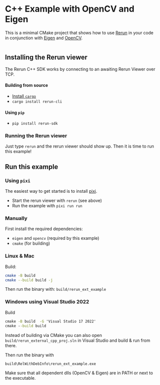 # C++ Example with OpenCV and Eigen

This is a minimal CMake project that shows how to use [Rerun](https://github.com/rerun-io/rerun) in your code in conjunction with [Eigen](https://eigen.tuxfamily.org/) and [OpenCV](https://opencv.org/).

<center>
  <picture>
    <img src="https://static.rerun.io/cpp-example-opencv-eigen/80ec7c698224eccb5ba1928136ba0a522d79b60a/full.png" alt="">
    <source media="(max-width: 480px)" srcset="https://static.rerun.io/cpp-example-opencv-eigen/80ec7c698224eccb5ba1928136ba0a522d79b60a/480w.png">
    <source media="(max-width: 768px)" srcset="https://static.rerun.io/cpp-example-opencv-eigen/80ec7c698224eccb5ba1928136ba0a522d79b60a/768w.png">
    <source media="(max-width: 1024px)" srcset="https://static.rerun.io/cpp-example-opencv-eigen/80ec7c698224eccb5ba1928136ba0a522d79b60a/1024w.png">
    <source media="(max-width: 1200px)" srcset="https://static.rerun.io/cpp-example-opencv-eigen/80ec7c698224eccb5ba1928136ba0a522d79b60a/1200w.png">
  </picture>
</center>

## Installing the Rerun viewer
The Rerun C++ SDK works by connecting to an awaiting Rerun Viewer over TCP.

#### Building from source
* [Install `cargo`](https://rustup.rs/)
* `cargo install rerun-cli`

#### Using `pip`
* `pip install rerun-sdk`

### Running the Rerun viewer
Just type `rerun` and the rerun viewer should show up. Then it is time to run this example!


## Run this example

### Using `pixi`
The easiest way to get started is to install [pixi](https://prefix.dev/docs/pixi/overview).

* Start the rerun viewer with `rerun` (see above)
* Run the example with `pixi run run`


### Manually
First install the required dependencies:
* `eigen` and `opencv` (required by this example)
* `cmake` (for building)


### Linux & Mac

Build:
```bash
cmake -B build
cmake --build build -j
```

Then run the binary with:
`build/rerun_ext_example`


### Windows using Visual Studio 2022


Build
```cmd
cmake -B build  -G 'Visual Studio 17 2022'
cmake --build build
```
Instead of building via CMake you can also open `build/rerun_external_cpp_proj.sln` in Visual Studio and build & run from there.

Then run the binary with 
```cmd
build\RelWithDebInfo\rerun_ext_example.exe
```
Make sure that all dependent dlls (OpenCV & Eigen) are in PATH or next to the executable.


